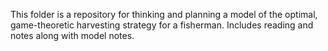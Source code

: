 This folder is a repository for thinking and planning a model of the optimal, game-theoretic harvesting strategy for a fisherman. Includes reading and notes along with model notes. 
